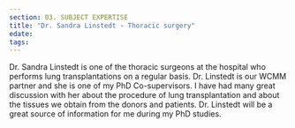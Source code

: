 ```yaml
---
section: 03. SUBJECT EXPERTISE
title: "Dr. Sandra Linstedt - Thoracic surgery"
edate: 
tags:
---
```


Dr. Sandra Linstedt is one of the thoracic surgeons at the hospital who performs lung transplantations on a regular basis. Dr. Linstedt is our WCMM partner and she is one of my PhD Co-supervisors. I have had many great discussion with her about the procedure of lung transplantation and about the tissues we obtain from the donors and patients. Dr. Linstedt will be a great source of information for me during my PhD studies.

